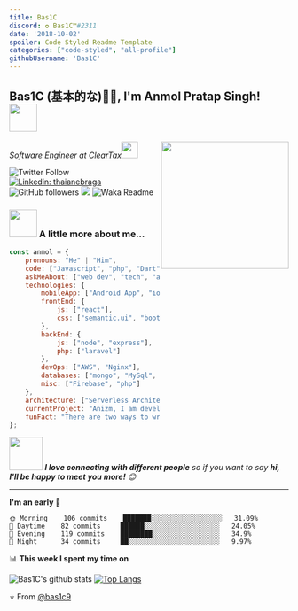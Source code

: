 ```yaml
---
title: Bas1C
discord: ✪ Bas1C™#2311
date: '2018-10-02'
spoiler: Code Styled Readme Template
categories: ["code-styled", "all-profile"]
githubUsername: 'Bas1C'
---
```


<h2>Bas1C (基本的な)🙏🏻, I'm Anmol Pratap Singh! <img src="https://media.giphy.com/media/12oufCB0MyZ1Go/giphy.gif" width="50"></h2>
<img align='right' src="https://media.giphy.com/media/M9gbBd9nbDrOTu1Mqx/giphy.gif" width="230">
<p><em>Software Engineer at <a href="http://www.cleartax.in">ClearTax</a><img src="https://media.giphy.com/media/WUlplcMpOCEmTGBtBW/giphy.gif" width="30"> 
</em></p>

![Twitter Follow](https://img.shields.io/twitter/follow/misteranmol?label=Follow)
[![Linkedin: thaianebraga](https://img.shields.io/badge/-anmol-blue?style=flat-square&logo=Linkedin&logoColor=white&link=https://www.linkedin.com/in/anmol-p-singh/)](https://www.linkedin.com/in/anmol-p-singh/)
![GitHub followers](https://img.shields.io/github/followers/anmol098?label=Follow&style=social)
![](https://visitor-badge.glitch.me/badge?page_id=anmol098.anmol098)
![Waka Readme](https://github.com/anmol098/anmol098/workflows/Waka%20Readme/badge.svg)

### <img src="https://media.giphy.com/media/VgCDAzcKvsR6OM0uWg/giphy.gif" width="50"> A little more about me...  

```javascript
const anmol = {
    pronouns: "He" | "Him",
    code: ["Javascript", "php", "Dart"],
    askMeAbout: ["web dev", "tech", "app dev", "designer"],
    technologies: {
        mobileApp: ["Android App", "ios App"],
        frontEnd: {
            js: ["react"],
            css: ["semantic.ui", "bootstrap"]
        },
        backEnd: {
            js: ["node", "express"],
            php: ["laravel"]
        },
        devOps: ["AWS", "Nginx"],
        databases: ["mongo", "MySql", "sqlite"],
        misc: ["Firebase", "php"]
    },
    architecture: ["Serverless Architecture", "Progressive web applications", "Single page applications"],
    currentProject: "Anizm, I am developing AniTurk sites. I am also developing mobile application for AniTurk.",
    funFact: "There are two ways to write error-free programs; only the third one works"
};
```

<img src="https://media.giphy.com/media/LnQjpWaON8nhr21vNW/giphy.gif" width="60"> <em><b>I love connecting with different people</b> so if you want to say <b>hi, I'll be happy to meet you more!</b> 😊</em>

---
<!--START_SECTION:waka-->
**I'm an early 🐤** 

```text
🌞 Morning    106 commits    ███████░░░░░░░░░░░░░░░░░░   31.09% 
🌆 Daytime    82 commits     ██████░░░░░░░░░░░░░░░░░░░   24.05% 
🌃 Evening    119 commits    ████████░░░░░░░░░░░░░░░░░   34.9% 
🌙 Night      34 commits     ██░░░░░░░░░░░░░░░░░░░░░░░   9.97%

```


📊 **This week I spent my time on** 

![Bas1C's github stats](https://github-readme-stats.vercel.app/api?username=bas1c9&show_icons=true&theme=radical) [![Top Langs](https://github-readme-stats.vercel.app/api/top-langs/?username=bas1c9)](https://github.com/anuraghazra/github-readme-stats)




⭐️ From [@bas1c9](https://github.com/bas1c9)
